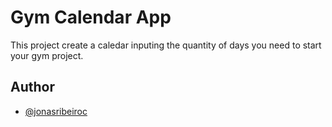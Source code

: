 # Gym Calendar App

This project create a caledar inputing the quantity of days you need to start your gym project.


## Author

- [@jonasribeiroc](https://www.github.com/jonasribeiroc)
